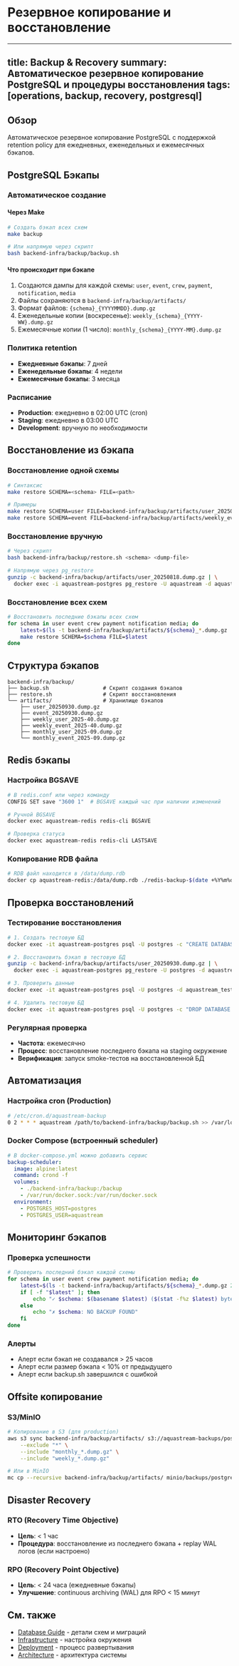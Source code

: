 # Резервное копирование и восстановление

---
title: Backup & Recovery
summary: Автоматическое резервное копирование PostgreSQL и процедуры восстановления
tags: [operations, backup, recovery, postgresql]
---

## Обзор

Автоматическое резервное копирование PostgreSQL с поддержкой retention policy для ежедневных, еженедельных и ежемесячных бэкапов.

## PostgreSQL Бэкапы

### Автоматическое создание

#### Через Make

```bash
# Создать бэкап всех схем
make backup

# Или напрямую через скрипт
bash backend-infra/backup/backup.sh
```

#### Что происходит при бэкапе

1. Создаются дампы для каждой схемы: `user`, `event`, `crew`, `payment`, `notification`, `media`
2. Файлы сохраняются в `backend-infra/backup/artifacts/`
3. Формат файлов: `{schema}_{YYYYMMDD}.dump.gz`
4. Еженедельные копии (воскресенье): `weekly_{schema}_{YYYY-WW}.dump.gz`
5. Ежемесячные копии (1 число): `monthly_{schema}_{YYYY-MM}.dump.gz`

### Политика retention

- **Ежедневные бэкапы**: 7 дней
- **Еженедельные бэкапы**: 4 недели
- **Ежемесячные бэкапы**: 3 месяца

### Расписание

- **Production**: ежедневно в 02:00 UTC (cron)
- **Staging**: ежедневно в 03:00 UTC
- **Development**: вручную по необходимости

## Восстановление из бэкапа

### Восстановление одной схемы

```bash
# Синтаксис
make restore SCHEMA=<schema> FILE=<path>

# Примеры
make restore SCHEMA=user FILE=backend-infra/backup/artifacts/user_20250818.dump.gz
make restore SCHEMA=event FILE=backend-infra/backup/artifacts/weekly_event_2025-33.dump.gz
```

### Восстановление вручную

```bash
# Через скрипт
bash backend-infra/backup/restore.sh <schema> <dump-file>

# Напрямую через pg_restore
gunzip -c backend-infra/backup/artifacts/user_20250818.dump.gz | \
  docker exec -i aquastream-postgres pg_restore -U aquastream -d aquastream --schema=user --clean --if-exists
```

### Восстановление всех схем

```bash
# Восстановить последние бэкапы всех схем
for schema in user event crew payment notification media; do
    latest=$(ls -t backend-infra/backup/artifacts/${schema}_*.dump.gz | head -1)
    make restore SCHEMA=$schema FILE=$latest
done
```

## Структура бэкапов

```
backend-infra/backup/
├── backup.sh                 # Скрипт создания бэкапов
├── restore.sh                # Скрипт восстановления
└── artifacts/                # Хранилище бэкапов
    ├── user_20250930.dump.gz
    ├── event_20250930.dump.gz
    ├── weekly_user_2025-40.dump.gz
    ├── weekly_event_2025-40.dump.gz
    ├── monthly_user_2025-09.dump.gz
    └── monthly_event_2025-09.dump.gz
```

## Redis бэкапы

### Настройка BGSAVE

```bash
# В redis.conf или через команду
CONFIG SET save "3600 1"  # BGSAVE каждый час при наличии изменений

# Ручной BGSAVE
docker exec aquastream-redis redis-cli BGSAVE

# Проверка статуса
docker exec aquastream-redis redis-cli LASTSAVE
```

### Копирование RDB файла

```bash
# RDB файл находится в /data/dump.rdb
docker cp aquastream-redis:/data/dump.rdb ./redis-backup-$(date +%Y%m%d).rdb
```

## Проверка восстановлений

### Тестирование восстановления

```bash
# 1. Создать тестовую БД
docker exec -it aquastream-postgres psql -U postgres -c "CREATE DATABASE aquastream_test;"

# 2. Восстановить бэкап в тестовую БД
gunzip -c backend-infra/backup/artifacts/user_20250930.dump.gz | \
  docker exec -i aquastream-postgres pg_restore -U postgres -d aquastream_test --schema=user

# 3. Проверить данные
docker exec -it aquastream-postgres psql -U postgres -d aquastream_test -c "\dt user.*"

# 4. Удалить тестовую БД
docker exec -it aquastream-postgres psql -U postgres -c "DROP DATABASE aquastream_test;"
```

### Регулярная проверка

- **Частота**: ежемесячно
- **Процесс**: восстановление последнего бэкапа на staging окружение
- **Верификация**: запуск smoke-тестов на восстановленной БД

## Автоматизация

### Настройка cron (Production)

```bash
# /etc/cron.d/aquastream-backup
0 2 * * * aquastream /path/to/backend-infra/backup/backup.sh >> /var/log/aquastream-backup.log 2>&1
```

### Docker Compose (встроенный scheduler)

```yaml
# В docker-compose.yml можно добавить сервис
backup-scheduler:
  image: alpine:latest
  command: crond -f
  volumes:
    - ./backend-infra/backup:/backup
    - /var/run/docker.sock:/var/run/docker.sock
  environment:
    - POSTGRES_HOST=postgres
    - POSTGRES_USER=aquastream
```

## Мониторинг бэкапов

### Проверка успешности

```bash
# Проверить последний бэкап каждой схемы
for schema in user event crew payment notification media; do
    latest=$(ls -t backend-infra/backup/artifacts/${schema}_*.dump.gz 2>/dev/null | head -1)
    if [ -f "$latest" ]; then
        echo "✓ $schema: $(basename $latest) ($(stat -f%z $latest) bytes)"
    else
        echo "✗ $schema: NO BACKUP FOUND"
    fi
done
```

### Алерты

- Алерт если бэкап не создавался > 25 часов
- Алерт если размер бэкапа < 10% от предыдущего
- Алерт если backup.sh завершился с ошибкой

## Offsite копирование

### S3/MinIO

```bash
# Копирование в S3 (для production)
aws s3 sync backend-infra/backup/artifacts/ s3://aquastream-backups/postgres/ \
    --exclude "*" \
    --include "monthly_*.dump.gz" \
    --include "weekly_*.dump.gz"

# Или в MinIO
mc cp --recursive backend-infra/backup/artifacts/ minio/backups/postgres/
```

## Disaster Recovery

### RTO (Recovery Time Objective)

- **Цель**: < 1 час
- **Процедура**: восстановление из последнего бэкапа + replay WAL логов (если настроено)

### RPO (Recovery Point Objective)

- **Цель**: < 24 часа (ежедневные бэкапы)
- **Улучшение**: continuous archiving (WAL) для RPO < 15 минут

## См. также

- [Database Guide](../backend/database.md) - детали схем и миграций
- [Infrastructure](infrastructure.md) - настройка окружения
- [Deployment](deployment.md) - процесс развертывания
- [Architecture](../architecture.md) - архитектура системы
